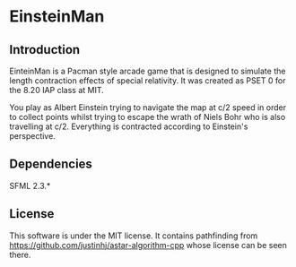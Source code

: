 EinsteinMan
===========

Introduction
------------

EinteinMan is a Pacman style arcade game that is designed to
simulate the length contraction effects of special relativity.
It was created as PSET 0 for the 8.20 IAP class at MIT. 

You play as Albert Einstein trying to navigate the map at c/2
speed in order to collect points whilst trying to escape the
wrath of Niels Bohr who is also travelling at c/2. Everything
is contracted according to Einstein's perspective.

Dependencies
------------

SFML 2.3.*

License
-------

This software is under the MIT license. It contains pathfinding
from https://github.com/justinhj/astar-algorithm-cpp whose license
can be seen there.